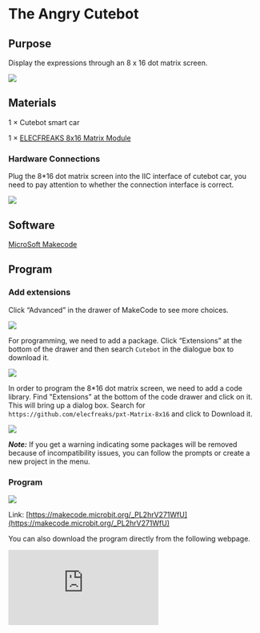 ﻿# The Angry Cutebot

## Purpose
Display the expressions through an 8 x 16 dot matrix screen.


![](https://wiki-media-ef.oss-cn-hongkong.aliyuncs.com/i18n/en/docusaurus-plugin-content-docs/current/microbit/microbit-smart-car/microbit-smart-cutebot/extended-projects/images/cutebot-case-25-01.png)

## Materials

1 × Cutebot smart car

1 × [ELECFREAKS 8x16 Matrix Module](https://www.elecfreaks.com/planetx-8x16-matrix.html)




### Hardware Connections
Plug the 8*16 dot matrix screen into the IIC interface of cutebot car, you need to pay attention to whether the connection interface is correct.

![](https://wiki-media-ef.oss-cn-hongkong.aliyuncs.com/i18n/en/docusaurus-plugin-content-docs/current/microbit/microbit-smart-car/microbit-smart-cutebot/extended-projects/images/cutebot-case-25-step-01.png)



## Software
[MicroSoft Makecode](https://makecode.microbit.org/#)

## Program
### Add extensions
Click “Advanced” in the drawer of MakeCode to see more choices.

![](https://wiki-media-ef.oss-cn-hongkong.aliyuncs.com/i18n/en/docusaurus-plugin-content-docs/current/microbit/microbit-smart-car/microbit-smart-cutebot/extended-projects/images/cutebot-case-24-01.png)

For programming, we need to add a package. Click “Extensions” at the bottom of the drawer and then search `Cutebot` in the dialogue box to download it.

![](https://wiki-media-ef.oss-cn-hongkong.aliyuncs.com/i18n/en/docusaurus-plugin-content-docs/current/microbit/microbit-smart-car/microbit-smart-cutebot/extended-projects/images/cutebot-case-24-02.png)


In order to program the 8*16 dot matrix screen, we need to add a code library. Find "Extensions" at the bottom of the code drawer and click on it. This will bring up a dialog box. Search for ` https://github.com/elecfreaks/pxt-Matrix-8x16 ` and click to Download it.

![](https://wiki-media-ef.oss-cn-hongkong.aliyuncs.com/i18n/en/docusaurus-plugin-content-docs/current/microbit/microbit-smart-car/microbit-smart-cutebot/extended-projects/images/cutebot-case-25-03.png)

***Note:*** If you get a warning indicating some packages will be removed because of incompatibility issues, you can follow the prompts or create a new project in the menu.

### Program

![](https://wiki-media-ef.oss-cn-hongkong.aliyuncs.com/i18n/en/docusaurus-plugin-content-docs/current/microbit/microbit-smart-car/microbit-smart-cutebot/extended-projects/images/cutebot-case-25-04.png)

Link: [https://makecode.microbit.org/_PL2hrV271WfU](https://makecode.microbit.org/_PL2hrV271WfU)

You can also download the program directly from the following webpage.

<div
    style={{
        position: 'relative',
        paddingBottom: '60%',
        overflow: 'hidden',
    }}
>
    <iframe
        src="https://makecode.microbit.org/_PL2hrV271WfU"
        frameborder="0"
        sandbox="allow-popups allow-forms allow-scripts allow-same-origin"
        style={{
            position: 'absolute',
            width: '100%',
            height: '100%',
        }}
    />
</div>


## Result

When the micro:bit V2 logo is touched, the 8×16 dot matrix screen displays expressions and the cutebot smart car moves forward.

![](https://wiki-media-ef.oss-cn-hongkong.aliyuncs.com/i18n/en/docusaurus-plugin-content-docs/current/microbit/microbit-smart-car/microbit-smart-cutebot/extended-projects/images/cutebot-case-25.gif)

## Exploration
